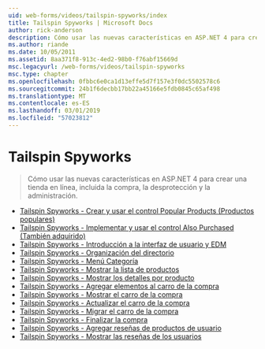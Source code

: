 ```yaml
---
uid: web-forms/videos/tailspin-spyworks/index
title: Tailspin Spyworks | Microsoft Docs
author: rick-anderson
description: Cómo usar las nuevas características en ASP.NET 4 para crear una tienda en línea, incluida la compra, la desprotección y la administración.
ms.author: riande
ms.date: 10/05/2011
ms.assetid: 8aa371f8-913c-4ed2-98b0-f76abf15669d
msc.legacyurl: /web-forms/videos/tailspin-spyworks
msc.type: chapter
ms.openlocfilehash: 0fbbc6e0ca1d13effe5d7f157e3f0dc5502578c6
ms.sourcegitcommit: 24b1f6decbb17bb22a45166e5fdb0845c65af498
ms.translationtype: MT
ms.contentlocale: es-ES
ms.lasthandoff: 03/01/2019
ms.locfileid: "57023812"
---
```

<a name="tailspin-spyworks"></a>Tailspin Spyworks
====================
> Cómo usar las nuevas características en ASP.NET 4 para crear una tienda en línea, incluida la compra, la desprotección y la administración.


- [Tailspin Spyworks - Crear y usar el control Popular Products (Productos populares)](tailspin-spyworks-creating-and-using-the-popular-products-control.md)
- [Tailspin Spyworks - Implementar y usar el control Also Purchased (También adquirido)](tailspin-spyworks-implementing-and-using-the-also-purchased-control.md)
- [Tailspin Spyworks - Introducción a la interfaz de usuario y EDM](tailspin-spyworks-intro-ui-and-edm.md)
- [Tailspin Spyworks - Organización del directorio](tailspin-spyworks-directory-organization.md)
- [Tailspin Spyworks - Menú Categoría](tailspin-spyworks-category-menu.md)
- [Tailspin Spyworks - Mostrar la lista de productos](tailspin-spyworks-display-the-product-list.md)
- [Tailspin Spyworks - Mostrar los detalles por producto](tailspin-spyworks-display-per-product-details.md)
- [Tailspin Spyworks - Agregar elementos al carro de la compra](tailspin-spyworks-adding-items-to-the-shopping-cart.md)
- [Tailspin Spyworks - Mostrar el carro de la compra](tailspin-spyworks-display-shopping-cart.md)
- [Tailspin Spyworks - Actualizar el carro de la compra](tailspin-spyworks-update-the-shopping-cart.md)
- [Tailspin Spyworks - Migrar el carro de la compra](tailspin-spyworks-migrate-the-shopping-cart.md)
- [Tailspin Spyworks - Finalizar la compra](tailspin-spyworks-final-check-out.md)
- [Tailspin Spyworks - Agregar reseñas de productos de usuario](tailspin-spyworks-adding-user-product-reviews.md)
- [Tailspin Spyworks - Mostrar las reseñas de los usuarios](tailspin-spyworks-displaying-user-reviews.md)
